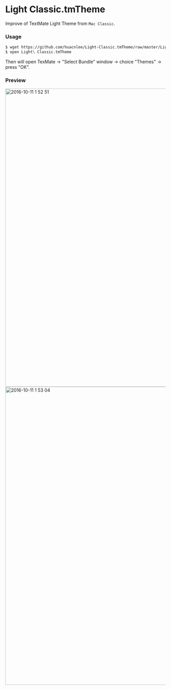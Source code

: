 # Light Classic.tmTheme

Improve of TextMate Light Theme from `Mac Classic`.

### Usage

```bash
$ wget https://github.com/huacnlee/Light-Classic.tmTheme/raw/master/Light%20Classic.tmTheme
$ open Light\ Classic.tmTheme
```

Then will open TexMate -> "Select Bundle" window -> choice "Themes" -> press "OK".

### Preview

<img width="937" alt="2016-10-11 1 52 51" src="https://cloud.githubusercontent.com/assets/5518/19260155/1eb4d890-8fba-11e6-9cf2-b2c1279685bf.png">
<img width="937" alt="2016-10-11 1 53 04" src="https://cloud.githubusercontent.com/assets/5518/19260156/1ebe443e-8fba-11e6-80e1-db13c8edc3b1.png">
